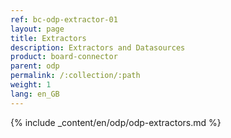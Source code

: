```yaml
---
ref: bc-odp-extractor-01
layout: page
title: Extractors
description: Extractors and Datasources
product: board-connector
parent: odp
permalink: /:collection/:path
weight: 1
lang: en_GB
---
```


{% include _content/en/odp/odp-extractors.md %} 
